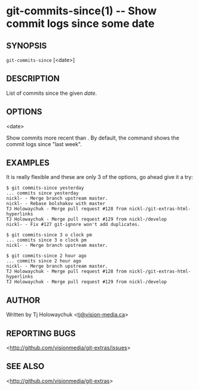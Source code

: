 git-commits-since(1) -- Show commit logs since some date
========================================================

## SYNOPSIS

`git-commits-since` [&lt;date&gt;]

## DESCRIPTION

  List of commits since the given _date_.

## OPTIONS

  &lt;date&gt;

  Show commits more recent than <date>. By default, the command shows the commit logs since "last week".

## EXAMPLES

  It is really flexible and these are only 3 of the options, go ahead give it a try:

    $ git commits-since yesterday
    ... commits since yesterday
    nickl- - Merge branch upstream master.
    nickl- - Rebase bolshakov with master
    TJ Holowaychuk - Merge pull request #128 from nickl-/git-extras-html-hyperlinks
    TJ Holowaychuk - Merge pull request #129 from nickl-/develop
    nickl- - Fix #127 git-ignore won't add duplicates.

    $ git commits-since 3 o clock pm
    ... commits since 3 o clock pm
    nickl- - Merge branch upstream master.

    $ git commits-since 2 hour ago
    ... commits since 2 hour ago
    nickl- - Merge branch upstream master.
    TJ Holowaychuk - Merge pull request #128 from nickl-/git-extras-html-hyperlinks
    TJ Holowaychuk - Merge pull request #129 from nickl-/develop


## AUTHOR

Written by Tj Holowaychuk &lt;<tj@vision-media.ca>&gt;

## REPORTING BUGS

&lt;<http://github.com/visionmedia/git-extras/issues>&gt;

## SEE ALSO

&lt;<http://github.com/visionmedia/git-extras>&gt;
